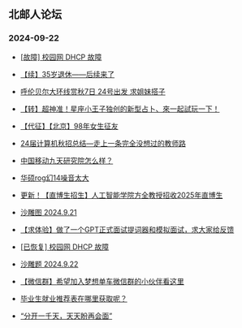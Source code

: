 ## 北邮人论坛 
### 2024-09-22

+ [[故障] 校园网 DHCP 故障](https://bbs.byr.cn/article/BUPTNet/108847)

+ [【续】35岁退休——后续来了](https://bbs.byr.cn/article/Talking/6426899)

+ [呼伦贝尔大环线赏秋7日 24号出发  求姐妹搭子](https://bbs.byr.cn/article/Travel/148125)

+ [【转】超神准！星座小王子独创的新型占卜、來一起試玩一下！](https://bbs.byr.cn/article/Constellations/326533)

+ [【代征】【北京】98年女生征友](https://bbs.byr.cn/article/Friends/2055995)

+ [24届计算机秋招总结—走上一条完全没想过的教师路](https://bbs.byr.cn/article/Job/2216273)

+ [中国移动九天研究院怎么样？](https://bbs.byr.cn/article/WorkLife/1220184)

+ [华硕rog幻14噪音太大](https://bbs.byr.cn/article/Notebook/183772)

+ [更新！【直博生招生】人工智能学院方全教授招收2025年直博生](https://bbs.byr.cn/article/AimGraduate/1230617)

+ [沙雕图 2024.9.21](https://bbs.byr.cn/article/Joke/732386)

+ [【求体验】做了一个GPT正式面试提词器和模拟面试，求大家给反馈](https://bbs.byr.cn/article/Picture/3367821)

+ [[已恢复] 校园网 DHCP 故障](https://bbs.byr.cn/article/BUPTNet/108847)

+ [沙雕题 2024.9.22](https://bbs.byr.cn/article/Joke/732395)

+ [【微信群】希望加入梦想单车微信群的小伙伴看这里](https://bbs.byr.cn/article/Cycling/174113)

+ [毕业生就业推荐表在哪里获取呢？](https://bbs.byr.cn/article/Job/2216279)

+ [“分开一千天，天天盼再会面”](https://bbs.byr.cn/article/Feeling/3209566)


